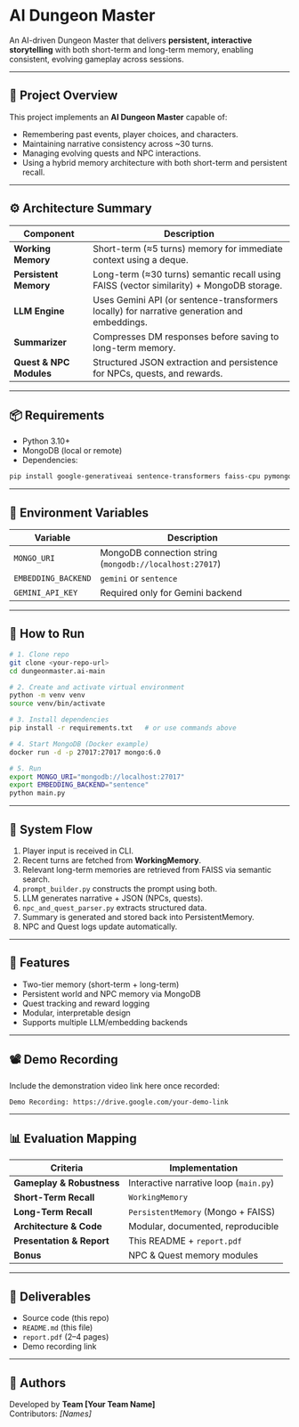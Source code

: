 # AI Dungeon Master

An AI-driven Dungeon Master that delivers **persistent, interactive storytelling** with both short-term and long-term memory, enabling consistent, evolving gameplay across sessions.

---

## 🧭 Project Overview

This project implements an **AI Dungeon Master** capable of:
- Remembering past events, player choices, and characters.
- Maintaining narrative consistency across ~30 turns.
- Managing evolving quests and NPC interactions.
- Using a hybrid memory architecture with both short-term and persistent recall.

---

## ⚙️ Architecture Summary

| Component | Description |
|------------|-------------|
| **Working Memory** | Short-term (≈5 turns) memory for immediate context using a deque. |
| **Persistent Memory** | Long-term (≈30 turns) semantic recall using FAISS (vector similarity) + MongoDB storage. |
| **LLM Engine** | Uses Gemini API (or sentence-transformers locally) for narrative generation and embeddings. |
| **Summarizer** | Compresses DM responses before saving to long-term memory. |
| **Quest & NPC Modules** | Structured JSON extraction and persistence for NPCs, quests, and rewards. |

---

## 📦 Requirements

- Python 3.10+
- MongoDB (local or remote)
- Dependencies:

```bash
pip install google-generativeai sentence-transformers faiss-cpu pymongo numpy tqdm
```

---

## 🔑 Environment Variables

| Variable | Description |
|-----------|-------------|
| `MONGO_URI` | MongoDB connection string (`mongodb://localhost:27017`) |
| `EMBEDDING_BACKEND` | `gemini` or `sentence` |
| `GEMINI_API_KEY` | Required only for Gemini backend |

---

## 🚀 How to Run

```bash
# 1. Clone repo
git clone <your-repo-url>
cd dungeonmaster.ai-main

# 2. Create and activate virtual environment
python -m venv venv
source venv/bin/activate

# 3. Install dependencies
pip install -r requirements.txt   # or use commands above

# 4. Start MongoDB (Docker example)
docker run -d -p 27017:27017 mongo:6.0

# 5. Run
export MONGO_URI="mongodb://localhost:27017"
export EMBEDDING_BACKEND="sentence"
python main.py
```

---

## 🧠 System Flow

1. Player input is received in CLI.
2. Recent turns are fetched from **WorkingMemory**.
3. Relevant long-term memories are retrieved from FAISS via semantic search.
4. `prompt_builder.py` constructs the prompt using both.
5. LLM generates narrative + JSON (NPCs, quests).
6. `npc_and_quest_parser.py` extracts structured data.
7. Summary is generated and stored back into PersistentMemory.
8. NPC and Quest logs update automatically.

---

## 🧩 Features

- Two-tier memory (short-term + long-term)
- Persistent world and NPC memory via MongoDB
- Quest tracking and reward logging
- Modular, interpretable design
- Supports multiple LLM/embedding backends

---

## 📽️ Demo Recording

Include the demonstration video link here once recorded:

```
Demo Recording: https://drive.google.com/your-demo-link
```

---

## 📊 Evaluation Mapping

| Criteria | Implementation |
|-----------|----------------|
| **Gameplay & Robustness** | Interactive narrative loop (`main.py`) |
| **Short-Term Recall** | `WorkingMemory` |
| **Long-Term Recall** | `PersistentMemory` (Mongo + FAISS) |
| **Architecture & Code** | Modular, documented, reproducible |
| **Presentation & Report** | This README + `report.pdf` |
| **Bonus** | NPC & Quest memory modules |

---

## 📄 Deliverables

- Source code (this repo)
- `README.md` (this file)
- `report.pdf` (2–4 pages)
- Demo recording link

---

## 👥 Authors
Developed by **Team [Your Team Name]**  
Contributors: *[Names]*
